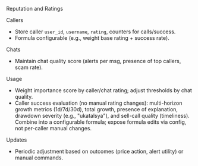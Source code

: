 Reputation and Ratings

Callers
- Store caller `user_id`, `username`, `rating`, counters for calls/success.
- Formula configurable (e.g., weight base rating + success rate).

Chats
- Maintain chat quality score (alerts per msg, presence of top callers, scam rate).

Usage
- Weight importance score by caller/chat rating; adjust thresholds by chat quality.
 - Caller success evaluation (no manual rating changes): multi-horizon growth metrics (1d/7d/30d), total growth, presence of explanation, drawdown severity (e.g., "ukatalsya"), and sell-call quality (timeliness). Combine into a configurable formula; expose formula edits via config, not per-caller manual changes.

Updates
- Periodic adjustment based on outcomes (price action, alert utility) or manual commands.


